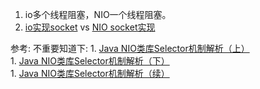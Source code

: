 1. io多个线程阻塞，NIO一个线程阻塞。   
1. [io实现socket](https://github.com/jasonGeng88/blog/blob/master/201708/java-socket.md) vs [NIO socket实现](https://github.com/jasonGeng88/blog/blob/master/201708/java-nio.md)    





参考: 
    不重要知道下:
        1. [Java NIO类库Selector机制解析（上）](https://blog.csdn.net/haoel/article/details/2224055)  
        1. [Java NIO类库Selector机制解析（下）](https://blog.csdn.net/haoel/article/details/2224069)   
        1. [Java NIO类库Selector机制解析（续）](https://blog.csdn.net/haoel/article/details/2379586)   
